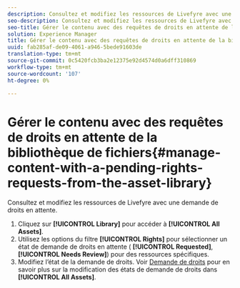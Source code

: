 ```yaml
---
description: Consultez et modifiez les ressources de Livefyre avec une demande de droits en attente.
seo-description: Consultez et modifiez les ressources de Livefyre avec une demande de droits en attente.
seo-title: Gérer le contenu avec des requêtes de droits en attente de la bibliothèque de fichiers
solution: Experience Manager
title: Gérer le contenu avec des requêtes de droits en attente de la bibliothèque de fichiers
uuid: fab285af-de09-4061-a946-5bede91603de
translation-type: tm+mt
source-git-commit: 0c5420fcb3ba2e12375e92d4574d0a6dff310869
workflow-type: tm+mt
source-wordcount: '107'
ht-degree: 0%

---
```



# Gérer le contenu avec des requêtes de droits en attente de la bibliothèque de fichiers{#manage-content-with-a-pending-rights-requests-from-the-asset-library}

Consultez et modifiez les ressources de Livefyre avec une demande de droits en attente.

1. Cliquez sur **[!UICONTROL Library]** pour accéder à **[!UICONTROL All Assets]**.
1. Utilisez les options du filtre **[!UICONTROL Rights]** pour sélectionner un état de demande de droits en attente ( **[!UICONTROL Requested]**, **[!UICONTROL Needs Review]**) pour des ressources spécifiques.
1. Modifiez l’état de la demande de droits. Voir [Demande de droits](../c-how-requesting-rights-works/c-how-requesting-rights-works.md#c_how_requesting_rights_works) pour en savoir plus sur la modification des états de demande de droits dans **[!UICONTROL All Assets]**.
